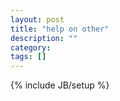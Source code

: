 ```yaml
---
layout: post
title: "help on other"
description: ""
category: 
tags: []
---
```

{% include JB/setup %}
